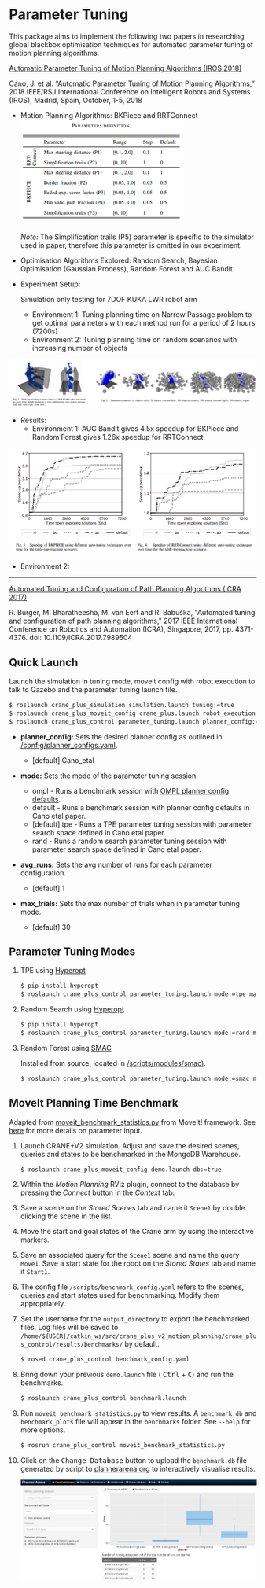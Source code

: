 # Parameter Tuning

This package aims to implement the following two papers in researching global blackbox optimisation techniques for automated parameter tuning of motion planning algorithms. 

[Automatic Parameter Tuning of Motion Planning Algorithms (IROS 2018)](http://homepages.inf.ed.ac.uk/jcanore/pub/2018_iros.pdf) 

Cano, J. et al. “Automatic Parameter Tuning of Motion Planning Algorithms,” 2018 IEEE/RSJ International Conference on Intelligent Robots and Systems (IROS), Madrid, Spain,  October, 1-5, 2018

- Motion Planning Algorithms: BKPiece and RRTConnect
  ![](imgs/Canoetal_defaults.png)

  *Note:* The Simplification trails (P5) parameter is specific to the simulator used in paper, therefore this parameter is omitted in our experiment.

- Optimisation Algorithms Explored: Random Search, Bayesian Optimisation (Gaussian Process),  Random Forest and AUC Bandit

- Experiment Setup:

  Simulation only testing for 7DOF KUKA LWR robot arm
  - Environment 1: Tuning planning time on Narrow Passage problem to get optimal parameters with each method  run for a period of 2 hours (7200s) 
  - Environment 2: Tuning planning time on random scenarios with increasing number of objects 

![](imgs/Canoetal_test_env.png)

- Results:
  - Environment 1: AUC Bandit gives 4.5x speedup for BKPiece and Random Forest gives 1.26x speedup for RRTConnect

![](imgs/Canoetal_results_speedup.png)

  - Environment 2:



___

[Automated Tuning and Configuration of Path Planning Algorithms (ICRA 2017)](http://www.factory-in-a-day.eu/wp-content/uploads/2017/08/Automated_Tuning_SMAC_ICRA_2017.pdf)

R. Burger, M. Bharatheesha, M. van Eert and R. Babuška, "Automated tuning and configuration of path planning algorithms," 2017 IEEE International Conference on Robotics and Automation (ICRA), Singapore, 2017, pp. 4371-4376.
doi: 10.1109/ICRA.2017.7989504



## Quick Launch

Launch the simulation in tuning mode, moveit config with robot execution to talk to Gazebo and the parameter tuning launch file.

```bash
$ roslaunch crane_plus_simulation simulation.launch tuning:=true
$ roslaunch crane_plus_moveit_config crane_plus.launch robot_execution:=true
$ roslaunch crane_plus_control parameter_tuning.launch planner_config:=<planner_config> mode:=<mode> avg_runs:=<avg_runs>
```

- **planner_config:** Sets the desired planner config as outlined in [/config/planner_configs.yaml](./config/planner_configs.yaml).
  - [default] Cano_etal
- **mode:** Sets the mode of the parameter tuning session.
  - ompl - Runs a benchmark session with [OMPL planner config defaults](../crane_plus_moveit_config/config/ompl_planning.yaml).
  - default - Runs a benchmark session with planner config defaults in Cano etal paper.
  - [default] tpe -  Runs a TPE parameter tuning session with parameter search space defined in Cano etal paper.
  - rand -  Runs a random search parameter tuning session with parameter search space defined in Cano etal paper.
- **avg_runs:** Sets the avg number of runs for each parameter configuration. 
  - [default] 1

- **max_trials:** Sets the max number of trials when in parameter tuning mode.
  - [default] 30

## Parameter Tuning Modes

1. TPE using [Hyperopt](http://hyperopt.github.io/hyperopt/)

   ```bash
   $ pip install hyperopt
   $ roslaunch crane_plus_control parameter_tuning.launch mode:=tpe max_trials:=30 avg_runs:=1
   ```

1. Random Search using [Hyperopt](http://hyperopt.github.io/hyperopt/)

   ```bash
   $ pip install hyperopt
   $ roslaunch crane_plus_control parameter_tuning.launch mode:=rand max_trials:=30 avg_runs:=1
   ```

1. Random Forest using [SMAC](http://www.cs.ubc.ca/labs/beta/Projects/SMAC/v2.10.03/quickstart.html#news)

   Installed from source, located in [/scripts/modules/smac)](/scripts/modules/smac).

   ```bash
   $ roslaunch crane_plus_control parameter_tuning.launch mode:=smac max_trials:=30 avg_runs:=1
   ```

   

   

## MoveIt Planning Time Benchmark

Adapted from [moveit_benchmark_statistics.py](https://github.com/ros-planning/moveit/blob/melodic-devel/moveit_ros/benchmarks/scripts/moveit_benchmark_statistics.py) from MoveIt! framework. See [here](http://docs.ros.org/kinetic/api/moveit_tutorials/html/doc/benchmarking/benchmarking_tutorial.html) for more details on parameter input.

1. Launch CRANE+V2 simulation. Adjust and save the desired scenes, queries and states to be benchmarked in the MongoDB Warehouse.

    ```bash 
    $ roslaunch crane_plus_moveit_config demo.launch db:=true
    ```

2. Within the *Motion Planning* RViz plugin, connect to the database by pressing the *Connect* button in the *Context* tab.

3. Save a scene on the *Stored Scenes* tab and name it `Scene1` by double clicking the scene in the list.

4. Move the start and goal states of the Crane arm by using the interactive markers.

5. Save an associated query for the `Scene1` scene and name the query `Move1`. Save a start state for the robot on the *Stored States* tab and name it `Start1`. 

6. The config file `/scripts/benchmark_config.yaml` refers to the scenes, queries and start states used for benchmarking. Modify them appropriately.

7. Set the username for the `output_directory` to export the benchmarked files. Log files will be saved to `/home/${USER}/catkin_ws/src/crane_plus_v2_motion_planning/crane_plus_control/results/benchmarks/` by default. 

    ```bash
    $ rosed crane_plus_control benchmark_config.yaml
    ```

8. Bring down your previous `demo.launch` file ( <kbd>Ctrl</kbd> + <kbd>C</kbd>) and run the benchmarks. 

    ```bash
    $ roslaunch crane_plus_control benchmark.launch 
    ```

9. Run `moveit_benchmark_statistics.py`  to view results. A `benchmark.db`  and `benchmark_plots` file will appear in the `benchmarks` folder. See `--help` for more options.

    ```bash
    $ rosrun crane_plus_control moveit_benchmark_statistics.py 
    ```

10. Click on the <kbd>Change Database</kbd> button to upload the `benchmark.db` file generated by script to [plannerarena.org](http://plannerarena.org/) to interactively visualise results. 

    ![](imgs/plannerarena.png)


